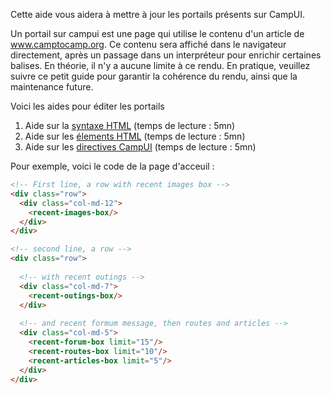 Cette aide vous aidera à mettre à jour les portails présents sur CampUI.

Un portail sur campui est une page qui utilise le contenu d'un article de www.camptocamp.org. Ce contenu sera affiché dans le navigateur directement, après un passage dans un interpréteur pour enrichir certaines balises. En théorie, il n'y a aucune limite à ce rendu. En pratique, veuillez suivre ce petit guide pour garantir la cohérence du rendu, ainsi que la maintenance future.

Voici les aides pour éditer les portails

1. Aide sur la [syntaxe HTML](/rules/helps/HTML_syntax.md) (temps de lecture : 5mn)
2. Aide sur les [élements HTML](/rules/helps/HTML_elements.md) (temps de lecture : 5mn)
2. Aide sur les [directives CampUI](/rules/helps/CampUI_directives.md) (temps de lecture : 5mn)

Pour exemple, voici le code de la page d'acceuil : 

```html
<!-- First line, a row with recent images box -->
<div class="row">
  <div class="col-md-12">
    <recent-images-box/>
  </div>
</div>

<!-- second line, a row -->
<div class="row">
  
  <!-- with recent outings -->
  <div class="col-md-7">
    <recent-outings-box/>
  </div>
  
  <!-- and recent formum message, then routes and articles -->
  <div class="col-md-5">
    <recent-forum-box limit="15"/>
    <recent-routes-box limit="10"/>
    <recent-articles-box limit="5"/>
  </div>
</div>
```
